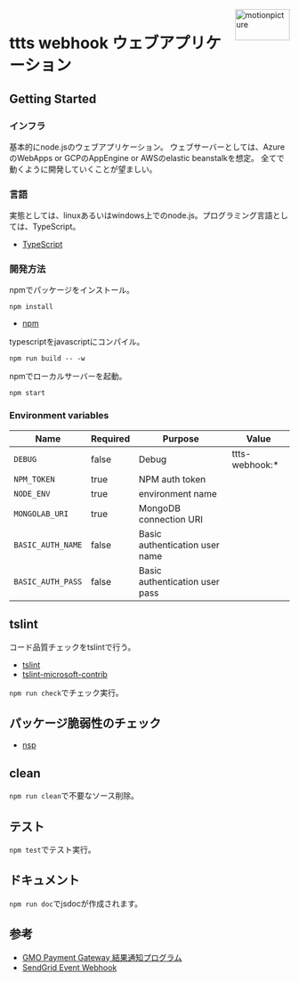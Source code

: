 <img src="https://motionpicture.jp/images/common/logo_01.svg" alt="motionpicture" title="motionpicture" align="right" height="56" width="98"/>

# ttts webhook ウェブアプリケーション

## Getting Started

### インフラ
基本的にnode.jsのウェブアプリケーション。
ウェブサーバーとしては、AzureのWebApps or GCPのAppEngine or AWSのelastic beanstalkを想定。
全てで動くように開発していくことが望ましい。

### 言語
実態としては、linuxあるいはwindows上でのnode.js。プログラミング言語としては、TypeScript。

* [TypeScript](https://www.typescriptlang.org/)

### 開発方法
npmでパッケージをインストール。

```shell
npm install
```
* [npm](https://www.npmjs.com/)

typescriptをjavascriptにコンパイル。

```shell
npm run build -- -w
```

npmでローカルサーバーを起動。

```shell
npm start
```


### Environment variables

| Name              | Required | Purpose                        | Value          |
| ----------------- | -------- | ------------------------------ | -------------- |
| `DEBUG`           | false    | Debug                          | ttts-webhook:* |
| `NPM_TOKEN`       | true     | NPM auth token                 |                |
| `NODE_ENV`        | true     | environment name               |                |
| `MONGOLAB_URI`    | true     | MongoDB connection URI         |                |
| `BASIC_AUTH_NAME` | false    | Basic authentication user name |                |
| `BASIC_AUTH_PASS` | false    | Basic authentication user pass |                |


## tslint

コード品質チェックをtslintで行う。
* [tslint](https://github.com/palantir/tslint)
* [tslint-microsoft-contrib](https://github.com/Microsoft/tslint-microsoft-contrib)

`npm run check`でチェック実行。


## パッケージ脆弱性のチェック

* [nsp](https://www.npmjs.com/package/nsp)


## clean
`npm run clean`で不要なソース削除。


## テスト
`npm test`でテスト実行。


## ドキュメント
`npm run doc`でjsdocが作成されます。


## 参考
* [GMO Payment Gateway 結果通知プログラム](https://faq.gmo-pg.com/service/detail.aspx?id=1050&a=102&isCrawler=1)
* [SendGrid Event Webhook](https://sendgrid.com/docs/API_Reference/Webhooks/event.html)
